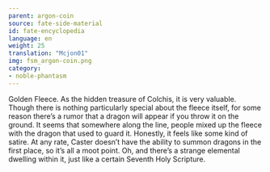 ```yaml
---
parent: argon-coin
source: fate-side-material
id: fate-encyclopedia
language: en
weight: 25
translation: "Mcjon01"
img: fsm_argon-coin.png
category:
- noble-phantasm
---
```


Golden Fleece.
As the hidden treasure of Colchis, it is very valuable.
Though there is nothing particularly special about the fleece itself, for some reason there’s a rumor that a dragon will appear if you throw it on the ground.
It seems that somewhere along the line, people mixed up the fleece with the dragon that used to guard it.
Honestly, it feels like some kind of satire.
At any rate, Caster doesn’t have the ability to summon dragons in the first place, so it’s all a moot point.
Oh, and there’s a strange elemental dwelling within it, just like a certain Seventh Holy Scripture.
